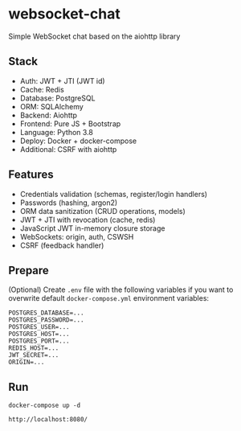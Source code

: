 # websocket-chat
Simple WebSocket chat based on the aiohttp library

## Stack
- Auth: JWT + JTI (JWT id)
- Cache: Redis
- Database: PostgreSQL
- ORM: SQLAlchemy
- Backend: Aiohttp
- Frontend: Pure JS + Bootstrap
- Language: Python 3.8
- Deploy: Docker + docker-compose
- Additional: CSRF with aiohttp

## Features
- Credentials validation (schemas, register/login handlers)
- Passwords (hashing, argon2)
- ORM data sanitization (CRUD operations, models)
- JWT + JTI with revocation (cache, redis)
- JavaScript JWT in-memory closure storage
- WebSockets: origin, auth, CSWSH
- CSRF (feedback handler)

## Prepare
(Optional) Сreate `.env` file with the following variables if you want to overwrite default `docker-compose.yml` environment variables:
```
POSTGRES_DATABASE=...
POSTGRES_PASSWORD=...
POSTGRES_USER=...
POSTGRES_HOST=...
POSTGRES_PORT=...
REDIS_HOST=...
JWT_SECRET=...
ORIGIN=...
```
## Run
```
docker-compose up -d
```
```
http://localhost:8080/
```